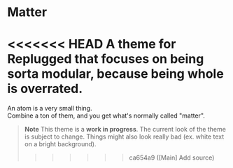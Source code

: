 # Matter
<<<<<<< HEAD
A theme for Replugged that focuses on being sorta modular, because being whole is overrated.
=======
An atom is a very small thing.  
Combine a ton of them, and you get what's normally called "matter".  

> **Note** This theme is a **work in progress**. The current look of the theme is subject to change.
> Things might also look really bad (ex. white text on a bright background).
>>>>>>> ca654a9 ([Main] Add source)

